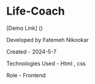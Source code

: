 
# Life-Coach

[Demo Link] ()

Developed by Fatemeh Nikookar

Created - 2024-5-7

Technologies Used - Html , css

Role - Frontend
